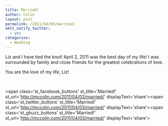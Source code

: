 ```yaml
---
title: Married!
author: Colin
layout: post
permalink: /2011/04/03/married/
aktt_notify_twitter:
  - yes
categories:
  - Wedding
---
```

Liz and I have tied the knot! April 2, 2011 was the best day of my life! I was surrounded by family and close friends for the greatest celebrations of love.

You are the love of my life, Liz!

&nbsp;

<span class='st\_facebook\_buttons' st\_title='Married!' st\_url='http://mccolin.com/2011/04/03/married/' displayText='share'></span><span class='st\_twitter\_buttons' st\_title='Married!' st\_url='http://mccolin.com/2011/04/03/married/' displayText='share'></span><span class='st\_gbuzz\_buttons' st\_title='Married!' st\_url='http://mccolin.com/2011/04/03/married/' displayText='share'></span>